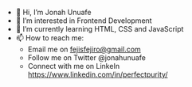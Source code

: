 - 👋 Hi, I’m Jonah Unuafe
- 👀 I’m interested in Frontend Development
- 🌱 I’m currently learning HTML, CSS and JavaScript
- 📫 How to reach me: 
  - Email me on fejisfejiro@gmail.com
  - Follow me on Twitter @jonahunuafe
  - Connect with me on LinkeIn https://www.linkedin.com/in/perfectpurity/
